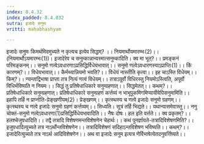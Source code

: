 ```yaml
---
index: 8.4.32
index_padded: 8.4.032
sutra: इजादेः सनुमः
vritti: mahabhashyam

---
```

 इजादेः सनुमः किमर्थमिदमुच्यते न कृत्यच इत्येव सिद्धम्? ।। नियमार्थोयमारम्भः(2)।। (नियमार्थोऽयमारम्भः(1))। इजादेरेव च सनुम्कान्नान्यस्मात्सनुम्कादिति। क्व मा भूत्?।। प्रमङ्कनं परिमङ्कनम्।। सनुमो णत्वेऽवधारणाऽप्रसिद्धिर्विधेयभावात्।। सनुमो णत्वेऽवधारणस्याऽप्राप्तिः(1)।। किं कारणम्?।। विधेयभावात्।। कैर्मथ्यान्नियमो भवति?।। विधेयं नास्तीति कृत्वा।। इह चाऽस्ति विधेयम्।। किम्?।। ण्यन्ताद्विभाषा प्राप्ता तत्र नित्यं णत्वं विधेयम्।। तत्राऽपूर्वो विधिरस्तु नियमोऽस्त्विति, अपूर्वो विधिर्भविष्यति न नियमः।। सिद्धं तु प्रतिषेधाधिकारे सनुम्ग्रहणात्।। सिद्धमेतत्।। कथम्?।। प्रतिषेधाधिकारे सनुम्ग्रहणात्। प्रतिषेधाधिकारे सनुम्ग्रहणं कर्त्तव्यं न भाभूपूकमिगमिप्यायीवेपिसनुमामिति।। इहापि तर्हि न प्राप्नोति-प्रेङ्खणीयम्(2)। प्रेङ्खणम्।। कृत्स्थस्य च णत्वे इजादेः सनुमो ग्रहणम्।। कृत्स्थस्य च णत्वे इजादेः सनुमो ग्रहणं कर्त्तव्यम्।। सिध्यति। सूत्रं तर्हि भिद्यते।। यथान्यासमेवास्तु।। ननु चोक्तं-सनुमो णत्वेऽवधारणा(1)प्रसिद्धिर्विधेयभावादिति।। नैषः दोषः। हल इति वर्त्तते।। क्व प्रकृतम्?।। हलश्चेजुपधादिति।। तद्वै तत्रादि विशेषणमन्तविशेषणेन चेहार्थः।। कथं पुनर्ज्ञायते-तत्रादिविशेषणमिति?।। इजुपधादित्युच्यते तत्र नाऽर्थोन्तविशेषणेन।। तत्रादिविशेषणं सदिहाऽन्तविशेषण भविष्यति।। कथम्?।। इजादेरित्युच्यते तत्र नाऽर्थ आदिविशेषणेन।। अथ वा इजादेः सनुम इत्यत्र णेर्विभाषेत्येतदनुवर्त्तिष्यते।। 